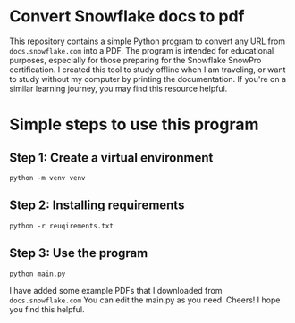 # Convert Snowflake docs to pdf
This repository contains a simple Python program to convert any URL from `docs.snowflake.com` into a PDF. The program is intended for educational purposes, especially for those preparing for the Snowflake SnowPro certification. I created this tool to study offline when I am traveling, or want to study without my computer by printing the documentation. If you're on a similar learning journey, you may find this resource helpful.

# Simple steps to use this program
## Step 1:  Create a virtual environment
```
python -m venv venv
```
## Step 2: Installing requirements
```
python -r reuqirements.txt
```
## Step 3: Use the program
```
python main.py
```
I have added some example PDFs that I downloaded from `docs.snowflake.com` You can edit the main.py as you need. Cheers! I hope you find this helpful.
